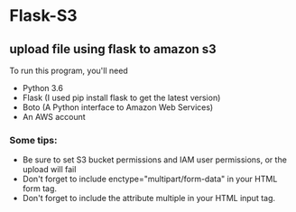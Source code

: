 # Flask-S3
## upload file using flask to amazon s3
To run this program, you'll need
- Python 3.6
- Flask (I used pip install flask to get the latest version)
- Boto (A Python interface to Amazon Web Services)
- An AWS account

### Some tips:
- Be sure to set S3 bucket permissions and IAM user permissions, or the upload will fail
- Don't forget to include enctype="multipart/form-data" in your HTML form tag.
- Don't forget to include the attribute multiple in your HTML input tag.
